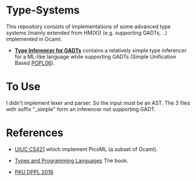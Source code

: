 # Type-Systems

This repository consists of implementations of some advanced type systems (mainly extended from HM(X)) (e.g. supporting GADTs, ..)  implemented in Ocaml. 

-   [**Type Inferencer for GADTs**](https://github.com/KomaEc/Type-Systems/tree/master/inferGADT) contains a relatively simple type inferencer for a ML-like language while supporting GADTs (Simple Unification Based [POPL06](http://delivery.acm.org/10.1145/1160000/1159811/p50-peyton-jones.pdf?ip=115.27.192.240&id=1159811&acc=ACTIVE%20SERVICE&key=BF85BBA5741FDC6E%2EAC95BC9DA5A3FA7E%2E4D4702B0C3E38B35%2E4D4702B0C3E38B35&__acm__=1526136650_3a61d883920c867bcca38b634a38df4f)). 

# To Use

I didn't implement lexer and parser. So the input must be an AST. The 3 files with suffix "_simple" form an inferencer not supporting GADT.


# References 
-   [UIUC CS421](https://courses.engr.illinois.edu/cs421/fa2015/) which implement PicoML (a subset of Ocaml). 

-   [Types and Programming Languages](https://www.cis.upenn.edu/~bcpierce/tapl/resources.html) The book. 

-   [PKU DPPL 2018](http://sei.pku.edu.cn/~xiongyf04/DPPL/main.htm)
